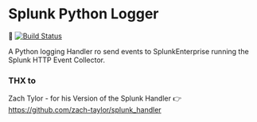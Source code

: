 # Splunk Python Logger

:construction_worker: [![Build Status](https://travis-ci.com/lichtwellenreiter/splunk-python-logger.svg?branch=master)](https://travis-ci.com/lichtwellenreiter/splunk-python-logger)

A Python logging Handler ro send events to SplunkEnterprise running the Splunk HTTP Event Collector.

### THX to
Zach Tylor -  for his Version of the Splunk Handler :point_right: https://github.com/zach-taylor/splunk_handler 